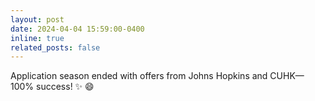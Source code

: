 ```yaml
---
layout: post
date: 2024-04-04 15:59:00-0400
inline: true
related_posts: false
---
```


Application season ended with offers from Johns Hopkins and CUHK—100% success! ✨ 😄
